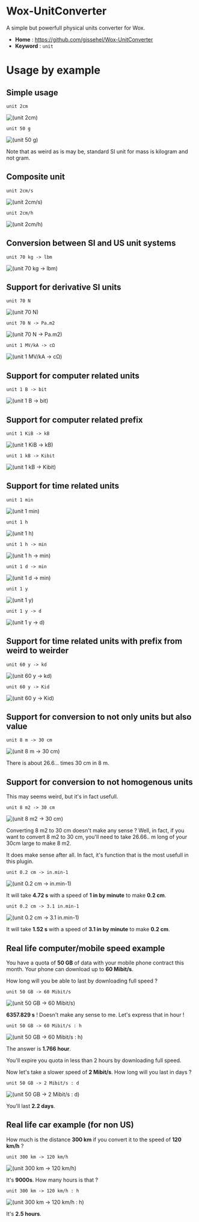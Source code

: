 ﻿# Wox-UnitConverter

A simple but powerfull physical units converter for Wox.

* **Home** : https://github.com/gissehel/Wox-UnitConverter
* **Keyword** : `unit`

# Usage by example


## Simple usage

```
unit 2cm
``` 

![(unit 2cm)](doc/capture-01-2cm.png)


``` 
unit 50 g
``` 

![(unit 50 g)](doc/capture-01-50g.png)

Note that as weird as is may be, standard SI unit for mass is kilogram and not gram.

## Composite unit

``` 
unit 2cm/s
``` 

![(unit 2cm/s)](doc/capture-02-2cm_by_s.png)

``` 
unit 2cm/h
``` 

![(unit 2cm/h)](doc/capture-02-2cm_by_h.png)

## Conversion between SI and US unit systems

``` 
unit 70 kg -> lbm
``` 

![(unit 70 kg -> lbm)](doc/capture-03-kg_to_lbm.png)

## Support for derivative SI units

``` 
unit 70 N
``` 

![(unit 70 N)](doc/capture-04-70_N.png)

``` 
unit 70 N -> Pa.m2
``` 

![(unit 70 N -> Pa.m2)](doc/capture-04-70_N_to_Pa_m2.png)

``` 
unit 1 MV/kA -> cΩ
``` 

![(unit 1 MV/kA -> cΩ)](doc/capture-04-megavolt_by_kiloampere_to_centiohm.png)

## Support for computer related units

``` 
unit 1 B -> bit
``` 

![(unit 1 B -> bit)](doc/capture-05-B_to_bit.png)


## Support for computer related prefix

``` 
unit 1 KiB -> kB
``` 

![(unit 1 KiB -> kB)](doc/capture-05-KiB_to_kB.png)

``` 
unit 1 kB -> Kibit
``` 

![(unit 1 kB -> Kibit)](doc/capture-05-kB_to_Kibit.png)

## Support for time related units

``` 
unit 1 min
``` 

![(unit 1 min)](doc/capture-06-min.png)


``` 
unit 1 h
``` 

![(unit 1 h)](doc/capture-06-h.png)


``` 
unit 1 h -> min
``` 

![(unit 1 h -> min)](doc/capture-06-h_to_min.png)

``` 
unit 1 d -> min
``` 

![(unit 1 d -> min)](doc/capture-06-d_to_min.png)

``` 
unit 1 y
``` 

![(unit 1 y)](doc/capture-06-y.png)


``` 
unit 1 y -> d
``` 

![(unit 1 y -> d)](doc/capture-06-y_to_d.png)

## Support for time related units with prefix from weird to weirder

``` 
unit 60 y -> kd
``` 

![(unit 60 y -> kd)](doc/capture-06-y_to_kd.png)

``` 
unit 60 y -> Kid
``` 

![(unit 60 y -> Kid)](doc/capture-06-y_to_Kid.png)

## Support for conversion to not only units but also value

``` 
unit 8 m -> 30 cm
``` 

![(unit 8 m -> 30 cm)](doc/capture-07-8m_to_30cm.png)

There is about 26.6... times 30 cm in 8 m.

## Support for conversion to not homogenous units

This may seems weird, but it's in fact usefull.

``` 
unit 8 m2 -> 30 cm
``` 

![(unit 8 m2 -> 30 cm)](doc/capture-07-8m2_to_30cm.png)

Converting 8 m2 to 30 cm doesn't make any sense ? Well, in fact, if you want to convert 8 m2 to 30 cm, you'll need to take 26.66.. m long of your 30cm large to make 8 m2.

It does make sense after all. In fact, it's function that is the most usefull in this plugin.

``` 
unit 0.2 cm -> in.min-1
``` 

![(unit 0.2 cm -> in.min-1)](doc/capture-07-cm_to_in_by_min.png)

It will take **4.72 s** with a speed of **1 in by minute** to make **0.2 cm**.


``` 
unit 0.2 cm -> 3.1 in.min-1
``` 

![(unit 0.2 cm -> 3.1 in.min-1)](doc/capture-07-cm_to_3.1in_by_min.png)

It will take **1.52 s** with a speed of **3.1 in by minute** to make **0.2 cm**.

## Real life computer/mobile speed example

You have a quota of **50 GB** of data with your mobile phone contract this month.
Your phone can download up to **60 Mibit/s**.

How long will you be able to last by downloading full speed ?

``` 
unit 50 GB -> 60 Mibit/s
``` 

![(unit 50 GB -> 60 Mibit/s)](doc/capture-08-50_GB_to_60_Mibit_by_s.png)

**6357.829 s** ! Doesn't make any sense to me. Let's express that in hour !

``` 
unit 50 GB -> 60 Mibit/s : h
``` 

![(unit 50 GB -> 60 Mibit/s : h)](doc/capture-08-50_GB_to_60_Mibit_by_s_h.png)

The answer is **1.766 hour**.

You'll expire you quota in less than 2 hours by downloading full speed.


Now let's take a slower speed of **2 Mibit/s**. How long will you last in days ?

``` 
unit 50 GB -> 2 Mibit/s : d
``` 

![(unit 50 GB -> 2 Mibit/s : d)](doc/capture-08-50_GB_to_2_Mibit_by_s_d.png)

You'll last **2.2 days**.

## Real life car example (for non US)

How much is the distance **300 km** if you convert it to the speed of **120 km/h** ?

``` 
unit 300 km -> 120 km/h
``` 

![(unit 300 km -> 120 km/h)](doc/capture-09-300_km_to_120_km_by_h.png)

It's **9000s**. How many hours is that ?

``` 
unit 300 km -> 120 km/h : h
``` 

![(unit 300 km -> 120 km/h : h)](doc/capture-09-300_km_to_120_km_by_h_h.png)

It's **2.5 hours**.
